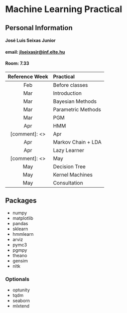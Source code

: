 # Machine Learning Practical

## Personal Information

#### José Luis Seixas Junior
#### email: jlseixasjr@inf.elte.hu
#### Room: 7.33


| Reference Week | Practical |
| :-: | :- | 
| Feb  | Before classes |
| Mar  | Introduction |
| Mar  | Bayesian Methods |
| Mar  | Parametric Methods |
| Mar  | PGM |
| Apr  | HMM |
[comment]: <> | Apr  | **Easter Monday** |
| Apr  | Markov Chain + LDA |
| Apr  | Lazy Learner |
[comment]: <> | May  | **Labor day** |
| May  | Decision Tree |
| May  | Kernel Machines |
| May  | Consultation |

## Packages
* numpy
* matplotlib
* pandas
* sklearn
* hmmlearn
* arviz
* pymc3
* pgmpy
* theano
* gensim
* nltk

### Optionals
* optunity
* tqdm
* seaborn
* mlxtend
